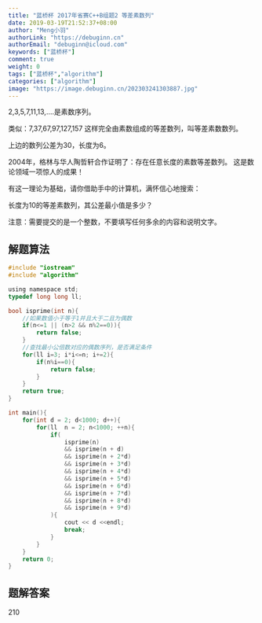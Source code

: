 ```yaml
---
title: "蓝桥杯 2017年省赛C++B组题2 等差素数列"
date: 2019-03-19T21:52:37+08:00
author: "Meng小羽"
authorLink: "https://debuginn.cn"
authorEmail: "debuginn@icloud.com"
keywords: ["蓝桥杯"]
comment: true
weight: 0
tags: ["蓝桥杯","algorithm"]
categories: ["algorithm"]
image: "https://image.debuginn.cn/202303241303887.jpg"
---
```


2,3,5,7,11,13,….是素数序列。

类似：7,37,67,97,127,157 这样完全由素数组成的等差数列，叫等差素数数列。

上边的数列公差为30，长度为6。

2004年，格林与华人陶哲轩合作证明了：存在任意长度的素数等差数列。
这是数论领域一项惊人的成果！

有这一理论为基础，请你借助手中的计算机，满怀信心地搜索：

长度为10的等差素数列，其公差最小值是多少？

注意：需要提交的是一个整数，不要填写任何多余的内容和说明文字。

## 解题算法

```c
#include "iostream"
#include "algorithm"

using namespace std;
typedef long long ll;

bool isprime(int n){
	//如果数值小于等于1并且大于二且为偶数 
	if(n<=1 || (n>2 && n%2==0)){
		return false;		
	}
	//查找最小公倍数对应的偶数序列，是否满足条件 
	for(ll i=3; i*i<=n; i+=2){
		if(n%i==0){
			return false;
		}
	}	
	return true;
}

int main(){
	for(int d = 2; d<1000; d++){
		for(ll  n = 2; n<1000; ++n){
			if(
				isprime(n)
				&& isprime(n + d)
				&& isprime(n + 2*d) 
				&& isprime(n + 3*d)
				&& isprime(n + 4*d)
				&& isprime(n + 5*d)
				&& isprime(n + 6*d)
				&& isprime(n + 7*d)
				&& isprime(n + 8*d)
				&& isprime(n + 9*d)
			){
				cout << d <<endl;
				break;
			}
		}
	}
	return 0;
}
```

## 题解答案

210

